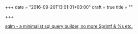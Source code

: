 +++
date = "2016-09-20T13:01:01+03:00"
draft = true
title = ""

+++

<p><a href="https://github.com/shuoli84/sqlm">sqlm - a minimalist sql query builder, no more Sprintf & %s etc. </a></p>
